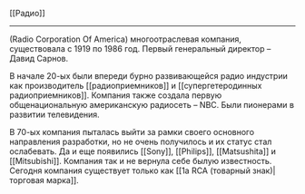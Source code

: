 [[Радио]]

---
(Radio Corporation Of America) многоотраслевая компания, существовала с 1919 по 1986 год. Первый генеральный директор – Давид Сарнов.

В начале 20-ых были впереди бурно развивающейся радио индустрии как производитель [[радиоприемников]] и [[супергетеродинных радиоприемников]]. Компания также создала первую общенациональную американскую радиосеть – NBC. Были пионерами в развитии телевидения.

В 70-ых компания пыталась выйти за рамки своего основного направления разработки, но не очень получилось и их статус стал ослабевать. Да и еще появились [[Sony]], [[Philips]], [[Matsushita]] и [[Mitsubishi]]. Компания так и не вернула себе былую известность. Сегодня компания существует только как [[1a RCA (товарный знак)|торговая марка]].